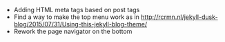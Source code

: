 * Adding HTML meta tags based on post tags
* Find a way to make the top menu work as in http://rcrmn.nl/jekyll-dusk-blog/2015/07/31/Using-this-jekyll-blog-theme/
* Rework the page navigator on the bottom
